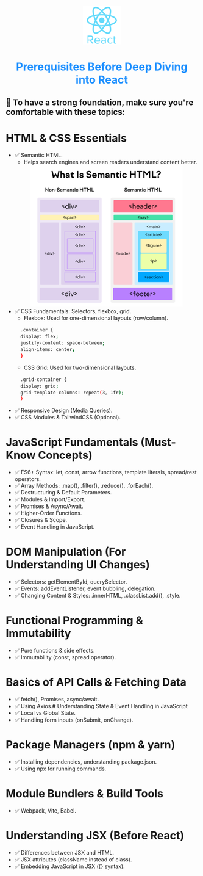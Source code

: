 
<p align="center">
  <img src="https://raw.githubusercontent.com/devicons/devicon/master/icons/react/react-original-wordmark.svg" alt="React Logo" width="100"/>
</p>

<h1 align='center' style="color: DodgerBlue;">Prerequisites Before Deep Diving into React</h1>

## 📌 To have a strong foundation, make sure you're comfortable with these topics:

# HTML & CSS Essentials

- ✅ Semantic HTML.
  - Helps search engines and screen readers understand content better.
  <div align="center">
    <img src="Meta/semantic.png" alt="semantic" width="400" />
  </div>
- ✅ CSS Fundamentals: Selectors, flexbox, grid.
  - Flexbox: Used for one-dimensional layouts (row/column).
  ```bash
    .container {
    display: flex;
    justify-content: space-between;
    align-items: center;
    }
  ```
  - CSS Grid: Used for two-dimensional layouts.
  ```bash
    .grid-container {
    display: grid;
    grid-template-columns: repeat(3, 1fr);
    }
  ```
- ✅ Responsive Design (Media Queries).  
- ✅ CSS Modules & TailwindCSS (Optional).

# JavaScript Fundamentals (Must-Know Concepts)

- ✅ ES6+ Syntax: let, const, arrow functions, template literals, spread/rest operators.
- ✅ Array Methods: .map(), .filter(), .reduce(), .forEach().
- ✅ Destructuring & Default Parameters.
- ✅ Modules & Import/Export.
- ✅ Promises & Async/Await.
- ✅ Higher-Order Functions.
- ✅ Closures & Scope.
- ✅ Event Handling in JavaScript.



# DOM Manipulation (For Understanding UI Changes)

- ✅ Selectors: getElementById, querySelector.
- ✅ Events: addEventListener, event bubbling, delegation.
- ✅ Changing Content & Styles: .innerHTML, .classList.add(), .style.

# Functional Programming & Immutability

- ✅ Pure functions & side effects.
- ✅ Immutability (const, spread operator).


# Basics of API Calls & Fetching Data

- ✅ fetch(), Promises, async/await.
- ✅ Using Axios.# Understanding State & Event Handling in JavaScript
- ✅ Local vs Global State.
- ✅ Handling form inputs (onSubmit, onChange).

# Package Managers (npm & yarn)

- ✅ Installing dependencies, understanding package.json.
- ✅ Using npx for running commands.


# Module Bundlers & Build Tools

- ✅ Webpack, Vite, Babel.


# Understanding JSX (Before React)

- ✅ Differences between JSX and HTML.
- ✅ JSX attributes (className instead of class).
- ✅ Embedding JavaScript in JSX ({} syntax).
